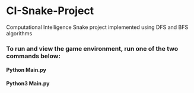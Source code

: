 # CI-Snake-Project
Computational Intelligence Snake project implemented using DFS and BFS algorithms 
### To run and view the game environment, run one of the two commands below:
#### Python Main.py 
#### Python3 Main.py 
